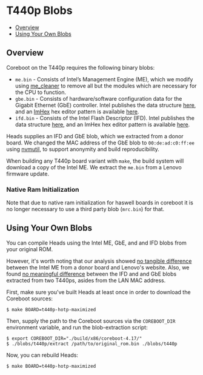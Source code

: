 # T440p Blobs

- [Overview](#overview)
- [Using Your Own Blobs](#using-your-own-blobs)

## Overview

Coreboot on the T440p requires the following binary blobs:

- `me.bin` - Consists of Intel’s Management Engine (ME), which we modify using [me_cleaner](https://github.com/corna/me_cleaner) to remove all but the modules which are necessary for the CPU to function.
- `gbe.bin` - Consists of hardware/software configuration data for the Gigabit Ethernet (GbE) controller. Intel publishes the data structure [here](https://web.archive.org/web/20230122164346/https://www.intel.com/content/dam/www/public/us/en/documents/design-guides/i-o-controller-hub-8-9-nvm-map-guide.pdf), and an [ImHex](https://github.com/WerWolv/ImHex) hex editor pattern is available [here](https://github.com/rbreslow/ImHex-Patterns/blob/rb/intel-ich8/patterns/intel/ich8_lan_nvm.hexpat).
- `ifd.bin` - Consists of the Intel Flash Descriptor (IFD). Intel publishes the data structure [here](https://web.archive.org/web/20221208011432/https://www.intel.com/content/dam/www/public/us/en/documents/datasheets/io-controller-hub-8-datasheet.pdf), and an ImHex hex editor pattern is available [here](https://github.com/rbreslow/ImHex-Patterns/blob/rb/intel-ich8/patterns/intel/ich8_flash_descriptor.hexpat).

Heads supplies an IFD and GbE blob, which we extracted from a donor board. We changed the MAC address of the GbE blob to `00:de:ad:c0:ff:ee` using [nvmutil](https://libreboot.org/docs/install/nvmutil.html), to support anonymity and build reproducibility.

When building any T440p board variant with `make`, the build system will download a copy of the Intel ME. We extract the `me.bin` from a Lenovo firmware update.

### Native Ram Initialization

Note that due to native ram initialization for haswell boards in coreboot it is no longer necessary to use a third party blob (`mrc.bin`) for that.

## Using Your Own Blobs

You can compile Heads using the Intel ME, GbE, and and IFD blobs from your original ROM.

However, it's worth noting that our analysis showed [no tangible difference](https://github.com/osresearch/heads/pull/1282#issuecomment-1386292403) between the Intel ME from a donor board and Lenovo's website. Also, we found [no meaningful difference](https://github.com/osresearch/heads/pull/1282#issuecomment-1400634600) between the IFD and and GbE blobs extracted from two T440ps, asides from the LAN MAC address.

First, make sure you've built Heads at least once in order to download the Coreboot sources:

```console
$ make BOARD=t440p-hotp-maximized
```

Then, supply the path to the Coreboot sources via the `COREBOOT_DIR` environment variable, and run the blob-extraction script:

```console
$ export COREBOOT_DIR="./build/x86/coreboot-4.17/"
$ ./blobs/t440p/extract /path/to/original_rom.bin ./blobs/t440p
```

Now, you can rebuild Heads:

```console
$ make BOARD=t440p-hotp-maximized
```
